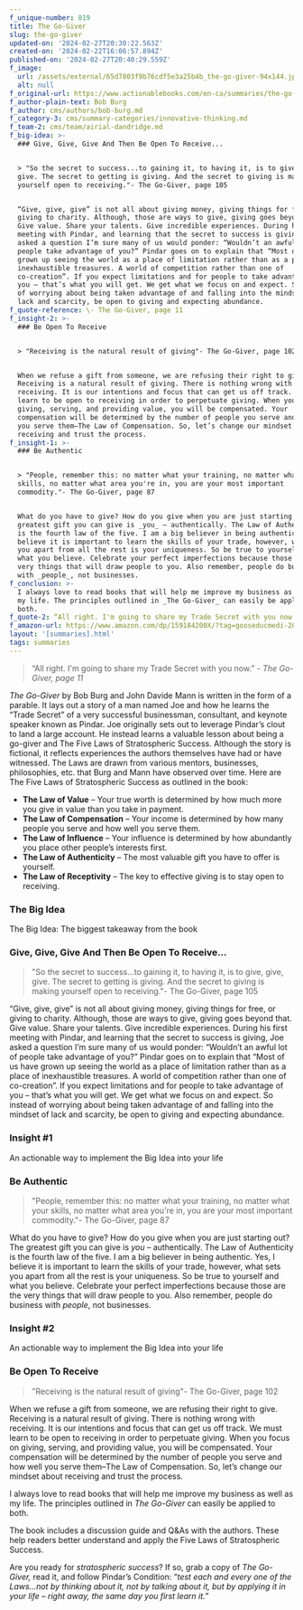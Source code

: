 ```yaml
---
f_unique-number: 819
title: The Go-Giver
slug: the-go-giver
updated-on: '2024-02-27T20:30:22.563Z'
created-on: '2024-02-22T16:06:57.894Z'
published-on: '2024-02-27T20:40:29.559Z'
f_image:
  url: /assets/external/65d7803f9b76cdf5e3a25b4b_the-go-giver-94x144.jpeg
  alt: null
f_original-url: https://www.actionablebooks.com/en-ca/summaries/the-go-giver/
f_author-plain-text: Bob Burg
f_author: cms/authors/bob-burg.md
f_category-3: cms/summary-categories/innovative-thinking.md
f_team-2: cms/team/airial-dandridge.md
f_big-idea: >-
  ### Give, Give, Give And Then Be Open To Receive...


  > "So the secret to success...to gaining it, to having it, is to give, give,
  give. The secret to getting is giving. And the secret to giving is making
  yourself open to receiving."- The Go-Giver, page 105


  “Give, give, give” is not all about giving money, giving things for free, or
  giving to charity. Although, those are ways to give, giving goes beyond that.
  Give value. Share your talents. Give incredible experiences. During his first
  meeting with Pindar, and learning that the secret to success is giving, Joe
  asked a question I’m sure many of us would ponder: “Wouldn’t an awful lot of
  people take advantage of you?” Pindar goes on to explain that “Most of us have
  grown up seeing the world as a place of limitation rather than as a place of
  inexhaustible treasures. A world of competition rather than one of
  co-creation”. If you expect limitations and for people to take advantage of
  you – that’s what you will get. We get what we focus on and expect. So instead
  of worrying about being taken advantage of and falling into the mindset of
  lack and scarcity, be open to giving and expecting abundance.
f_quote-reference: \- The Go-Giver, page 11
f_insight-2: >-
  ### Be Open To Receive


  > "Receiving is the natural result of giving"- The Go-Giver, page 102


  When we refuse a gift from someone, we are refusing their right to give.
  Receiving is a natural result of giving. There is nothing wrong with
  receiving. It is our intentions and focus that can get us off track. We must
  learn to be open to receiving in order to perpetuate giving. When you focus on
  giving, serving, and providing value, you will be compensated. Your
  compensation will be determined by the number of people you serve and how well
  you serve them–The Law of Compensation. So, let’s change our mindset about
  receiving and trust the process.
f_insight-1: >-
  ### Be Authentic


  > "People, remember this: no matter what your training, no matter what your
  skills, no matter what area you're in, you are your most important
  commodity."- The Go-Giver, page 87


  What do you have to give? How do you give when you are just starting out? The
  greatest gift you can give is _you_ – authentically. The Law of Authenticity
  is the fourth law of the five. I am a big believer in being authentic. Yes, I
  believe it is important to learn the skills of your trade, however, what sets
  you apart from all the rest is your uniqueness. So be true to yourself and
  what you believe. Celebrate your perfect imperfections because those are the
  very things that will draw people to you. Also remember, people do business
  with _people_, not businesses.
f_conclusion: >-
  I always love to read books that will help me improve my business as well as
  my life. The principles outlined in _The Go-Giver_ can easily be applied to
  both.
f_quote-2: “All right. I'm going to share my Trade Secret with you now.”
f_amazon-url: https://www.amazon.com/dp/159184200X/?tag=gooseducmedi-20
layout: '[summaries].html'
tags: summaries
---
```


> “All right. I'm going to share my Trade Secret with you now.” _\- The Go-Giver, page 11_

_The Go-Giver_ by Bob Burg and John Davide Mann is written in the form of a parable. It lays out a story of a man named Joe and how he learns the “Trade Secret” of a very successful businessman, consultant, and keynote speaker known as Pindar. Joe originally sets out to leverage Pindar’s clout to land a large account. He instead learns a valuable lesson about being a go-giver and The Five Laws of Stratospheric Success. Although the story is fictional, it reflects experiences the authors themselves have had or have witnessed. The Laws are drawn from various mentors, businesses, philosophies, etc. that Burg and Mann have observed over time. Here are The Five Laws of Stratospheric Success as outlined in the book:

*   **The Law of Value** – Your true worth is determined by how much more you give in value than you take in payment.
*   **The Law of Compensation** – Your income is determined by how many people you serve and how well you serve them.
*   **The Law of Influence** – Your influence is determined by how abundantly you place other people’s interests first.
*   **The Law of Authenticity** – The most valuable gift you have to offer is yourself.
*   **The Law of Receptivity** – The key to effective giving is to stay open to receiving.

### The Big Idea

The Big Idea: The biggest takeaway from the book

### Give, Give, Give And Then Be Open To Receive...

> "So the secret to success...to gaining it, to having it, is to give, give, give. The secret to getting is giving. And the secret to giving is making yourself open to receiving."- The Go-Giver, page 105

“Give, give, give” is not all about giving money, giving things for free, or giving to charity. Although, those are ways to give, giving goes beyond that. Give value. Share your talents. Give incredible experiences. During his first meeting with Pindar, and learning that the secret to success is giving, Joe asked a question I’m sure many of us would ponder: “Wouldn’t an awful lot of people take advantage of you?” Pindar goes on to explain that “Most of us have grown up seeing the world as a place of limitation rather than as a place of inexhaustible treasures. A world of competition rather than one of co-creation”. If you expect limitations and for people to take advantage of you – that’s what you will get. We get what we focus on and expect. So instead of worrying about being taken advantage of and falling into the mindset of lack and scarcity, be open to giving and expecting abundance.

### Insight #1

An actionable way to implement the Big Idea into your life

### Be Authentic

> "People, remember this: no matter what your training, no matter what your skills, no matter what area you're in, you are your most important commodity."- The Go-Giver, page 87

What do you have to give? How do you give when you are just starting out? The greatest gift you can give is _you_ – authentically. The Law of Authenticity is the fourth law of the five. I am a big believer in being authentic. Yes, I believe it is important to learn the skills of your trade, however, what sets you apart from all the rest is your uniqueness. So be true to yourself and what you believe. Celebrate your perfect imperfections because those are the very things that will draw people to you. Also remember, people do business with _people_, not businesses.

### Insight #2

An actionable way to implement the Big Idea into your life

### Be Open To Receive

> "Receiving is the natural result of giving"- The Go-Giver, page 102

When we refuse a gift from someone, we are refusing their right to give. Receiving is a natural result of giving. There is nothing wrong with receiving. It is our intentions and focus that can get us off track. We must learn to be open to receiving in order to perpetuate giving. When you focus on giving, serving, and providing value, you will be compensated. Your compensation will be determined by the number of people you serve and how well you serve them–The Law of Compensation. So, let’s change our mindset about receiving and trust the process.

I always love to read books that will help me improve my business as well as my life. The principles outlined in _The Go-Giver_ can easily be applied to both.

The book includes a discussion guide and Q&As with the authors. These help readers better understand and apply the Five Laws of Stratospheric Success.

Are you ready for _stratospheric success_? If so, grab a copy of _The Go-Giver,_ read it, and follow Pindar’s Condition: “_test each and every one of the Laws…not by thinking about it, not by talking about it, but by applying it in your life – right away, the same day you first learn it.”_

